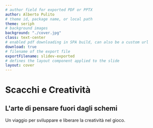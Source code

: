 ```yaml
---
# author field for exported PDF or PPTX
author: Alberto Pulito
# theme id, package name, or local path
theme: seriph
# background images
background: "./cover.jpg"
class: text-center
# enabled pdf downloading in SPA build, can also be a custom url
download: true
# filename of the export file
exportFilename: slidev-exported
# defines the layout component applied to the slide
layout: cover
---
```


# Scacchi e Creatività  
## L'arte di pensare fuori dagli schemi   
<span class="text-sm opacity-70">Un viaggio per sviluppare e liberare la creatività nel gioco.</span>

<div @click="$slidev.nav.next" class="absolute bottom-6 right-6 text-xl py-1" hover:bg="white op-10">
  <carbon:arrow-right />
</div>
